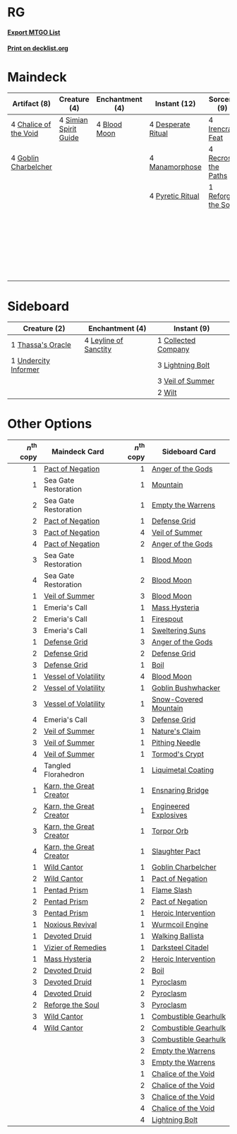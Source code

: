 # RG

#### [Export MTGO List](../collection/RG/RG.txt)
#### [Print on decklist.org](http://decklist.org/?deckmain=4%09Bala%20Ged%20Recovery%0A4%09Blood%20Moon%0A4%09Chalice%20of%20the%20Void%0A4%09Desperate%20Ritual%0A4%09Goblin%20Charbelcher%0A4%09Irencrag%20Feat%0A4%09Manamorphose%0A4%09Pyretic%20Ritual%0A4%09Recross%20the%20Paths%0A1%09Reforge%20the%20Soul%0A4%09Shatterskull%20Smashing%0A4%09Simian%20Spirit%20Guide%0A4%09Spikefield%20Hazard%0A3%09Tangled%20Florahedron%0A4%09Turntimber%20Symbiosis%0A4%09Valakut%20Awakening&deckside=1%09Collected%20Company%0A4%09Leyline%20of%20Sanctity%0A3%09Lightning%20Bolt%0A1%09Thassa's%20Oracle%0A1%09Undercity%20Informer%0A3%09Veil%20of%20Summer%0A2%09Wilt)
# Maindeck

|                                          Artifact (8)                                          |                                          Creature (4)                                          |                                   Enchantment (4)                                    |                                        Instant (12)                                        |                                         Sorcery (9)                                          |     Unknown (23)      |
|------------------------------------------------------------------------------------------------|------------------------------------------------------------------------------------------------|--------------------------------------------------------------------------------------|--------------------------------------------------------------------------------------------|----------------------------------------------------------------------------------------------|-----------------------|
|4 [Chalice of the Void](http://gatherer.wizards.com/Pages/Card/Details.aspx?multiverseid=442211)|4 [Simian Spirit Guide](http://gatherer.wizards.com/Pages/Card/Details.aspx?multiverseid=442137)|4 [Blood Moon](http://gatherer.wizards.com/Pages/Card/Details.aspx?multiverseid=45386)|4 [Desperate Ritual](http://gatherer.wizards.com/Pages/Card/Details.aspx?multiverseid=80275)|4 [Irencrag Feat](http://gatherer.wizards.com/Pages/Card/Details.aspx?multiverseid=473089)    |4 Bala Ged Recovery    |
|4 [Goblin Charbelcher](http://gatherer.wizards.com/Pages/Card/Details.aspx?multiverseid=438497) |                                                                                                |                                                                                      |4 [Manamorphose](http://gatherer.wizards.com/Pages/Card/Details.aspx?multiverseid=370568)   |4 [Recross the Paths](http://gatherer.wizards.com/Pages/Card/Details.aspx?multiverseid=152874)|4 Shatterskull Smashing|
|                                                                                                |                                                                                                |                                                                                      |4 [Pyretic Ritual](http://gatherer.wizards.com/Pages/Card/Details.aspx?multiverseid=205067) |1 [Reforge the Soul](http://gatherer.wizards.com/Pages/Card/Details.aspx?multiverseid=278256) |4 Spikefield Hazard    |
|                                                                                                |                                                                                                |                                                                                      |                                                                                            |                                                                                              |3 Tangled Florahedron  |
|                                                                                                |                                                                                                |                                                                                      |                                                                                            |                                                                                              |4 Turntimber Symbiosis |
|                                                                                                |                                                                                                |                                                                                      |                                                                                            |                                                                                              |4 Valakut Awakening    |


# Sideboard

|                                         Creature (2)                                          |                                        Enchantment (4)                                         |                                         Instant (9)                                          |
|-----------------------------------------------------------------------------------------------|------------------------------------------------------------------------------------------------|----------------------------------------------------------------------------------------------|
|1 [Thassa's Oracle](http://gatherer.wizards.com/Pages/Card/Details.aspx?multiverseid=476324)   |4 [Leyline of Sanctity](http://gatherer.wizards.com/Pages/Card/Details.aspx?multiverseid=204993)|1 [Collected Company](http://gatherer.wizards.com/Pages/Card/Details.aspx?multiverseid=394519)|
|1 [Undercity Informer](http://gatherer.wizards.com/Pages/Card/Details.aspx?multiverseid=366271)|                                                                                                |3 [Lightning Bolt](http://gatherer.wizards.com/Pages/Card/Details.aspx?multiverseid=806)      |
|                                                                                               |                                                                                                |3 [Veil of Summer](http://gatherer.wizards.com/Pages/Card/Details.aspx?multiverseid=466952)   |
|                                                                                               |                                                                                                |2 [Wilt](http://gatherer.wizards.com/Pages/Card/Details.aspx?multiverseid=479696)             |


# Other Options

|*n*<sup>th</sup> copy|                                          Maindeck Card                                           |*n*<sup>th</sup> copy|                                         Sideboard Card                                         |
|--------------------:|--------------------------------------------------------------------------------------------------|--------------------:|------------------------------------------------------------------------------------------------|
|                    1|[Pact of Negation](http://gatherer.wizards.com/Pages/Card/Details.aspx?multiverseid=442057)       |                    1|[Anger of the Gods](http://gatherer.wizards.com/Pages/Card/Details.aspx?multiverseid=438682)    |
|                    1|Sea Gate Restoration                                                                              |                    1|[Mountain](http://gatherer.wizards.com/Pages/Card/Details.aspx?multiverseid=439859)             |
|                    2|Sea Gate Restoration                                                                              |                    1|[Empty the Warrens](http://gatherer.wizards.com/Pages/Card/Details.aspx?multiverseid=426587)    |
|                    2|[Pact of Negation](http://gatherer.wizards.com/Pages/Card/Details.aspx?multiverseid=442057)       |                    1|[Defense Grid](http://gatherer.wizards.com/Pages/Card/Details.aspx?multiverseid=45481)          |
|                    3|[Pact of Negation](http://gatherer.wizards.com/Pages/Card/Details.aspx?multiverseid=442057)       |                    4|[Veil of Summer](http://gatherer.wizards.com/Pages/Card/Details.aspx?multiverseid=466952)       |
|                    4|[Pact of Negation](http://gatherer.wizards.com/Pages/Card/Details.aspx?multiverseid=442057)       |                    2|[Anger of the Gods](http://gatherer.wizards.com/Pages/Card/Details.aspx?multiverseid=438682)    |
|                    3|Sea Gate Restoration                                                                              |                    1|[Blood Moon](http://gatherer.wizards.com/Pages/Card/Details.aspx?multiverseid=45386)            |
|                    4|Sea Gate Restoration                                                                              |                    2|[Blood Moon](http://gatherer.wizards.com/Pages/Card/Details.aspx?multiverseid=45386)            |
|                    1|[Veil of Summer](http://gatherer.wizards.com/Pages/Card/Details.aspx?multiverseid=466952)         |                    3|[Blood Moon](http://gatherer.wizards.com/Pages/Card/Details.aspx?multiverseid=45386)            |
|                    1|Emeria's Call                                                                                     |                    1|[Mass Hysteria](http://gatherer.wizards.com/Pages/Card/Details.aspx?multiverseid=48191)         |
|                    2|Emeria's Call                                                                                     |                    1|[Firespout](http://gatherer.wizards.com/Pages/Card/Details.aspx?multiverseid=247407)            |
|                    3|Emeria's Call                                                                                     |                    1|[Sweltering Suns](http://gatherer.wizards.com/Pages/Card/Details.aspx?multiverseid=426851)      |
|                    1|[Defense Grid](http://gatherer.wizards.com/Pages/Card/Details.aspx?multiverseid=45481)            |                    3|[Anger of the Gods](http://gatherer.wizards.com/Pages/Card/Details.aspx?multiverseid=438682)    |
|                    2|[Defense Grid](http://gatherer.wizards.com/Pages/Card/Details.aspx?multiverseid=45481)            |                    2|[Defense Grid](http://gatherer.wizards.com/Pages/Card/Details.aspx?multiverseid=45481)          |
|                    3|[Defense Grid](http://gatherer.wizards.com/Pages/Card/Details.aspx?multiverseid=45481)            |                    1|[Boil](http://gatherer.wizards.com/Pages/Card/Details.aspx?multiverseid=14630)                  |
|                    1|[Vessel of Volatility](http://gatherer.wizards.com/Pages/Card/Details.aspx?multiverseid=409945)   |                    4|[Blood Moon](http://gatherer.wizards.com/Pages/Card/Details.aspx?multiverseid=45386)            |
|                    2|[Vessel of Volatility](http://gatherer.wizards.com/Pages/Card/Details.aspx?multiverseid=409945)   |                    1|[Goblin Bushwhacker](http://gatherer.wizards.com/Pages/Card/Details.aspx?multiverseid=177501)   |
|                    3|[Vessel of Volatility](http://gatherer.wizards.com/Pages/Card/Details.aspx?multiverseid=409945)   |                    1|[Snow-Covered Mountain](http://gatherer.wizards.com/Pages/Card/Details.aspx?multiverseid=121233)|
|                    4|Emeria's Call                                                                                     |                    3|[Defense Grid](http://gatherer.wizards.com/Pages/Card/Details.aspx?multiverseid=45481)          |
|                    2|[Veil of Summer](http://gatherer.wizards.com/Pages/Card/Details.aspx?multiverseid=466952)         |                    1|[Nature's Claim](http://gatherer.wizards.com/Pages/Card/Details.aspx?multiverseid=382316)       |
|                    3|[Veil of Summer](http://gatherer.wizards.com/Pages/Card/Details.aspx?multiverseid=466952)         |                    1|[Pithing Needle](http://gatherer.wizards.com/Pages/Card/Details.aspx?multiverseid=129526)       |
|                    4|[Veil of Summer](http://gatherer.wizards.com/Pages/Card/Details.aspx?multiverseid=466952)         |                    1|[Tormod's Crypt](http://gatherer.wizards.com/Pages/Card/Details.aspx?multiverseid=389723)       |
|                    4|Tangled Florahedron                                                                               |                    1|[Liquimetal Coating](http://gatherer.wizards.com/Pages/Card/Details.aspx?multiverseid=389578)   |
|                    1|[Karn, the Great Creator](http://gatherer.wizards.com/Pages/Card/Details.aspx?multiverseid=460928)|                    1|[Ensnaring Bridge](http://gatherer.wizards.com/Pages/Card/Details.aspx?multiverseid=15866)      |
|                    2|[Karn, the Great Creator](http://gatherer.wizards.com/Pages/Card/Details.aspx?multiverseid=460928)|                    1|[Engineered Explosives](http://gatherer.wizards.com/Pages/Card/Details.aspx?multiverseid=50139) |
|                    3|[Karn, the Great Creator](http://gatherer.wizards.com/Pages/Card/Details.aspx?multiverseid=460928)|                    1|[Torpor Orb](http://gatherer.wizards.com/Pages/Card/Details.aspx?multiverseid=233069)           |
|                    4|[Karn, the Great Creator](http://gatherer.wizards.com/Pages/Card/Details.aspx?multiverseid=460928)|                    1|[Slaughter Pact](http://gatherer.wizards.com/Pages/Card/Details.aspx?multiverseid=130704)       |
|                    1|[Wild Cantor](http://gatherer.wizards.com/Pages/Card/Details.aspx?multiverseid=96934)             |                    1|[Goblin Charbelcher](http://gatherer.wizards.com/Pages/Card/Details.aspx?multiverseid=438497)   |
|                    2|[Wild Cantor](http://gatherer.wizards.com/Pages/Card/Details.aspx?multiverseid=96934)             |                    1|[Pact of Negation](http://gatherer.wizards.com/Pages/Card/Details.aspx?multiverseid=442057)     |
|                    1|[Pentad Prism](http://gatherer.wizards.com/Pages/Card/Details.aspx?multiverseid=72860)            |                    1|[Flame Slash](http://gatherer.wizards.com/Pages/Card/Details.aspx?multiverseid=416914)          |
|                    2|[Pentad Prism](http://gatherer.wizards.com/Pages/Card/Details.aspx?multiverseid=72860)            |                    2|[Pact of Negation](http://gatherer.wizards.com/Pages/Card/Details.aspx?multiverseid=442057)     |
|                    3|[Pentad Prism](http://gatherer.wizards.com/Pages/Card/Details.aspx?multiverseid=72860)            |                    1|[Heroic Intervention](http://gatherer.wizards.com/Pages/Card/Details.aspx?multiverseid=423776)  |
|                    1|[Noxious Revival](http://gatherer.wizards.com/Pages/Card/Details.aspx?multiverseid=230067)        |                    1|[Wurmcoil Engine](http://gatherer.wizards.com/Pages/Card/Details.aspx?multiverseid=389756)      |
|                    1|[Devoted Druid](http://gatherer.wizards.com/Pages/Card/Details.aspx?multiverseid=135500)          |                    1|[Walking Ballista](http://gatherer.wizards.com/Pages/Card/Details.aspx?multiverseid=423848)     |
|                    1|[Vizier of Remedies](http://gatherer.wizards.com/Pages/Card/Details.aspx?multiverseid=426740)     |                    1|[Darksteel Citadel](http://gatherer.wizards.com/Pages/Card/Details.aspx?multiverseid=389479)    |
|                    1|[Mass Hysteria](http://gatherer.wizards.com/Pages/Card/Details.aspx?multiverseid=48191)           |                    2|[Heroic Intervention](http://gatherer.wizards.com/Pages/Card/Details.aspx?multiverseid=423776)  |
|                    2|[Devoted Druid](http://gatherer.wizards.com/Pages/Card/Details.aspx?multiverseid=135500)          |                    2|[Boil](http://gatherer.wizards.com/Pages/Card/Details.aspx?multiverseid=14630)                  |
|                    3|[Devoted Druid](http://gatherer.wizards.com/Pages/Card/Details.aspx?multiverseid=135500)          |                    1|[Pyroclasm](http://gatherer.wizards.com/Pages/Card/Details.aspx?multiverseid=129801)            |
|                    4|[Devoted Druid](http://gatherer.wizards.com/Pages/Card/Details.aspx?multiverseid=135500)          |                    2|[Pyroclasm](http://gatherer.wizards.com/Pages/Card/Details.aspx?multiverseid=129801)            |
|                    2|[Reforge the Soul](http://gatherer.wizards.com/Pages/Card/Details.aspx?multiverseid=278256)       |                    3|[Pyroclasm](http://gatherer.wizards.com/Pages/Card/Details.aspx?multiverseid=129801)            |
|                    3|[Wild Cantor](http://gatherer.wizards.com/Pages/Card/Details.aspx?multiverseid=96934)             |                    1|[Combustible Gearhulk](http://gatherer.wizards.com/Pages/Card/Details.aspx?multiverseid=417685) |
|                    4|[Wild Cantor](http://gatherer.wizards.com/Pages/Card/Details.aspx?multiverseid=96934)             |                    2|[Combustible Gearhulk](http://gatherer.wizards.com/Pages/Card/Details.aspx?multiverseid=417685) |
|                     |                                                                                                  |                    3|[Combustible Gearhulk](http://gatherer.wizards.com/Pages/Card/Details.aspx?multiverseid=417685) |
|                     |                                                                                                  |                    2|[Empty the Warrens](http://gatherer.wizards.com/Pages/Card/Details.aspx?multiverseid=426587)    |
|                     |                                                                                                  |                    3|[Empty the Warrens](http://gatherer.wizards.com/Pages/Card/Details.aspx?multiverseid=426587)    |
|                     |                                                                                                  |                    1|[Chalice of the Void](http://gatherer.wizards.com/Pages/Card/Details.aspx?multiverseid=442211)  |
|                     |                                                                                                  |                    2|[Chalice of the Void](http://gatherer.wizards.com/Pages/Card/Details.aspx?multiverseid=442211)  |
|                     |                                                                                                  |                    3|[Chalice of the Void](http://gatherer.wizards.com/Pages/Card/Details.aspx?multiverseid=442211)  |
|                     |                                                                                                  |                    4|[Chalice of the Void](http://gatherer.wizards.com/Pages/Card/Details.aspx?multiverseid=442211)  |
|                     |                                                                                                  |                    4|[Lightning Bolt](http://gatherer.wizards.com/Pages/Card/Details.aspx?multiverseid=806)          |

